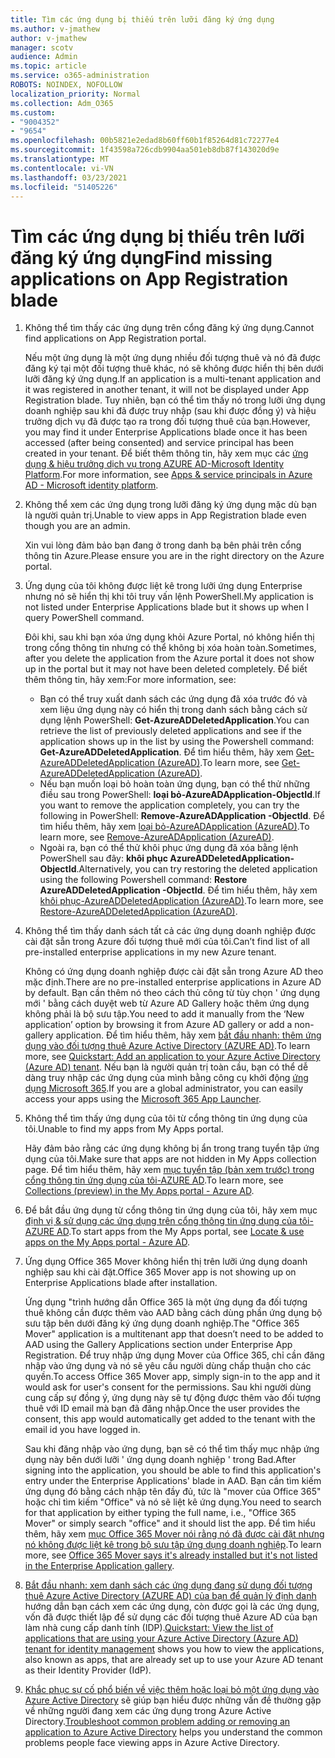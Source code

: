 ```yaml
---
title: Tìm các ứng dụng bị thiếu trên lưỡi đăng ký ứng dụng
ms.author: v-jmathew
author: v-jmathew
manager: scotv
audience: Admin
ms.topic: article
ms.service: o365-administration
ROBOTS: NOINDEX, NOFOLLOW
localization_priority: Normal
ms.collection: Adm_O365
ms.custom:
- "9004352"
- "9654"
ms.openlocfilehash: 00b5821e2edad8b60ff60b1f85264d81c72277e4
ms.sourcegitcommit: 1f43598a726cdb9904aa501eb8db87f143020d9e
ms.translationtype: MT
ms.contentlocale: vi-VN
ms.lasthandoff: 03/23/2021
ms.locfileid: "51405226"
---
```

# <a name="find-missing-applications-on-app-registration-blade"></a><span data-ttu-id="4ad55-102">Tìm các ứng dụng bị thiếu trên lưỡi đăng ký ứng dụng</span><span class="sxs-lookup"><span data-stu-id="4ad55-102">Find missing applications on App Registration blade</span></span>

1. <span data-ttu-id="4ad55-103">Không thể tìm thấy các ứng dụng trên cổng đăng ký ứng dụng.</span><span class="sxs-lookup"><span data-stu-id="4ad55-103">Cannot find applications on App Registration portal.</span></span>

    <span data-ttu-id="4ad55-104">Nếu một ứng dụng là một ứng dụng nhiều đối tượng thuê và nó đã được đăng ký tại một đối tượng thuê khác, nó sẽ không được hiển thị bên dưới lưỡi đăng ký ứng dụng.</span><span class="sxs-lookup"><span data-stu-id="4ad55-104">If an application is a multi-tenant application and it was registered in another tenant, it will not be displayed under App Registration blade.</span></span> <span data-ttu-id="4ad55-105">Tuy nhiên, bạn có thể tìm thấy nó trong lưỡi ứng dụng doanh nghiệp sau khi đã được truy nhập (sau khi được đồng ý) và hiệu trưởng dịch vụ đã được tạo ra trong đối tượng thuê của bạn.</span><span class="sxs-lookup"><span data-stu-id="4ad55-105">However, you may find it under Enterprise Applications blade once it has been accessed (after being consented) and service principal has been created in your tenant.</span></span> <span data-ttu-id="4ad55-106">Để biết thêm thông tin, hãy xem mục các [ứng dụng & hiệu trưởng dịch vụ trong AZURE AD-Microsoft Identity Platform](https://docs.microsoft.com/azure/active-directory/develop/app-objects-and-service-principals).</span><span class="sxs-lookup"><span data-stu-id="4ad55-106">For more information, see [Apps & service principals in Azure AD - Microsoft identity platform](https://docs.microsoft.com/azure/active-directory/develop/app-objects-and-service-principals).</span></span>
2. <span data-ttu-id="4ad55-107">Không thể xem các ứng dụng trong lưỡi đăng ký ứng dụng mặc dù bạn là người quản trị.</span><span class="sxs-lookup"><span data-stu-id="4ad55-107">Unable to view apps in App Registration blade even though you are an admin.</span></span>

    <span data-ttu-id="4ad55-108">Xin vui lòng đảm bảo bạn đang ở trong danh bạ bên phải trên cổng thông tin Azure.</span><span class="sxs-lookup"><span data-stu-id="4ad55-108">Please ensure you are in the right directory on the Azure portal.</span></span>
3. <span data-ttu-id="4ad55-109">Ứng dụng của tôi không được liệt kê trong lưỡi ứng dụng Enterprise nhưng nó sẽ hiển thị khi tôi truy vấn lệnh PowerShell.</span><span class="sxs-lookup"><span data-stu-id="4ad55-109">My application is not listed under Enterprise Applications blade but it shows up when I query PowerShell command.</span></span>

    <span data-ttu-id="4ad55-110">Đôi khi, sau khi bạn xóa ứng dụng khỏi Azure Portal, nó không hiển thị trong cổng thông tin nhưng có thể không bị xóa hoàn toàn.</span><span class="sxs-lookup"><span data-stu-id="4ad55-110">Sometimes, after you delete the application from the Azure portal it does not show up in the portal but it may not have been deleted completely.</span></span> <span data-ttu-id="4ad55-111">Để biết thêm thông tin, hãy xem:</span><span class="sxs-lookup"><span data-stu-id="4ad55-111">For more information, see:</span></span>
    - <span data-ttu-id="4ad55-112">Bạn có thể truy xuất danh sách các ứng dụng đã xóa trước đó và xem liệu ứng dụng này có hiển thị trong danh sách bằng cách sử dụng lệnh PowerShell: **Get-AzureADDeletedApplication**.</span><span class="sxs-lookup"><span data-stu-id="4ad55-112">You can retrieve the list of previously deleted applications and see if the application shows up in the list by using the Powershell command: **Get-AzureADDeletedApplication**.</span></span> <span data-ttu-id="4ad55-113">Để tìm hiểu thêm, hãy xem [Get-AzureADDeletedApplication (AzureAD)](https://docs.microsoft.com/powershell/module/azuread/get-azureaddeletedapplication).</span><span class="sxs-lookup"><span data-stu-id="4ad55-113">To learn more, see [Get-AzureADDeletedApplication (AzureAD)](https://docs.microsoft.com/powershell/module/azuread/get-azureaddeletedapplication).</span></span>
    - <span data-ttu-id="4ad55-114">Nếu bạn muốn loại bỏ hoàn toàn ứng dụng, bạn có thể thử những điều sau trong PowerShell: **loại bỏ-AzureADApplication-ObjectId**.</span><span class="sxs-lookup"><span data-stu-id="4ad55-114">If you want to remove the application completely, you can try the following in PowerShell: **Remove-AzureADApplication -ObjectId**.</span></span> <span data-ttu-id="4ad55-115">Để tìm hiểu thêm, hãy xem [loại bỏ-AzureADApplication (AzureAD)](https://docs.microsoft.com/powershell/module/azuread/remove-azureadapplication).</span><span class="sxs-lookup"><span data-stu-id="4ad55-115">To learn more, see [Remove-AzureADApplication (AzureAD)](https://docs.microsoft.com/powershell/module/azuread/remove-azureadapplication).</span></span>
    - <span data-ttu-id="4ad55-116">Ngoài ra, bạn có thể thử khôi phục ứng dụng đã xóa bằng lệnh PowerShell sau đây: **khôi phục AzureADDeletedApplication-ObjectId**.</span><span class="sxs-lookup"><span data-stu-id="4ad55-116">Alternatively, you can try restoring the deleted application using the following Powershell command: **Restore AzureADDeletedApplication -ObjectId**.</span></span> <span data-ttu-id="4ad55-117">Để tìm hiểu thêm, hãy xem [khôi phục-AzureADDeletedApplication (AzureAD)](https://docs.microsoft.com/powershell/module/azuread/restore-azureaddeletedapplication).</span><span class="sxs-lookup"><span data-stu-id="4ad55-117">To learn more, see [Restore-AzureADDeletedApplication (AzureAD)](https://docs.microsoft.com/powershell/module/azuread/restore-azureaddeletedapplication).</span></span>
4. <span data-ttu-id="4ad55-118">Không thể tìm thấy danh sách tất cả các ứng dụng doanh nghiệp được cài đặt sẵn trong Azure đối tượng thuê mới của tôi.</span><span class="sxs-lookup"><span data-stu-id="4ad55-118">Can’t find list of all pre-installed enterprise applications in my new Azure tenant.</span></span>

    <span data-ttu-id="4ad55-119">Không có ứng dụng doanh nghiệp được cài đặt sẵn trong Azure AD theo mặc định.</span><span class="sxs-lookup"><span data-stu-id="4ad55-119">There are no pre-installed enterprise applications in Azure AD by default.</span></span> <span data-ttu-id="4ad55-120">Bạn cần thêm nó theo cách thủ công từ tùy chọn ' ứng dụng mới ' bằng cách duyệt web từ Azure AD Gallery hoặc thêm ứng dụng không phải là bộ sưu tập.</span><span class="sxs-lookup"><span data-stu-id="4ad55-120">You need to add it manually from the ‘New application’ option by browsing it from Azure AD gallery or add a non-gallery application.</span></span> <span data-ttu-id="4ad55-121">Để tìm hiểu thêm, hãy xem [bắt đầu nhanh: thêm ứng dụng vào đối tượng thuê Azure Active Directory (AZURE AD)](https://docs.microsoft.com/azure/active-directory/manage-apps/add-application-portal).</span><span class="sxs-lookup"><span data-stu-id="4ad55-121">To learn more, see [Quickstart: Add an application to your Azure Active Directory (Azure AD) tenant](https://docs.microsoft.com/azure/active-directory/manage-apps/add-application-portal).</span></span>
    <span data-ttu-id="4ad55-122">Nếu bạn là người quản trị toàn cầu, bạn có thể dễ dàng truy nhập các ứng dụng của mình bằng công cụ khởi động [ứng dụng Microsoft 365](https://docs.microsoft.com/microsoft-365/admin/manage/customize-the-app-launcher).</span><span class="sxs-lookup"><span data-stu-id="4ad55-122">If you are a global administrator, you can easily access your apps using the [Microsoft 365 App Launcher](https://docs.microsoft.com/microsoft-365/admin/manage/customize-the-app-launcher).</span></span>
5. <span data-ttu-id="4ad55-123">Không thể tìm thấy ứng dụng của tôi từ cổng thông tin ứng dụng của tôi.</span><span class="sxs-lookup"><span data-stu-id="4ad55-123">Unable to find my apps from My Apps portal.</span></span>

    <span data-ttu-id="4ad55-124">Hãy đảm bảo rằng các ứng dụng không bị ẩn trong trang tuyển tập ứng dụng của tôi.</span><span class="sxs-lookup"><span data-stu-id="4ad55-124">Make sure that apps are not hidden in My Apps collection page.</span></span> <span data-ttu-id="4ad55-125">Để tìm hiểu thêm, hãy xem [mục tuyển tập (bản xem trước) trong cổng thông tin ứng dụng của tôi-AZURE AD](https://docs.microsoft.com/azure/active-directory/user-help/my-apps-portal-user-collections).</span><span class="sxs-lookup"><span data-stu-id="4ad55-125">To learn more, see [Collections (preview) in the My Apps portal - Azure AD](https://docs.microsoft.com/azure/active-directory/user-help/my-apps-portal-user-collections).</span></span>
6. <span data-ttu-id="4ad55-126">Để bắt đầu ứng dụng từ cổng thông tin ứng dụng của tôi, hãy xem mục [định vị & sử dụng các ứng dụng trên cổng thông tin ứng dụng của tôi-AZURE AD](https://docs.microsoft.com/azure/active-directory/user-help/my-apps-portal-end-user-access).</span><span class="sxs-lookup"><span data-stu-id="4ad55-126">To start apps from the My Apps portal, see [Locate & use apps on the My Apps portal - Azure AD](https://docs.microsoft.com/azure/active-directory/user-help/my-apps-portal-end-user-access).</span></span>
7. <span data-ttu-id="4ad55-127">Ứng dụng Office 365 Mover không hiển thị trên lưỡi ứng dụng doanh nghiệp sau khi cài đặt.</span><span class="sxs-lookup"><span data-stu-id="4ad55-127">Office 365 Mover app is not showing up on Enterprise Applications blade after installation.</span></span>

    <span data-ttu-id="4ad55-128">Ứng dụng "trình hướng dẫn Office 365 là một ứng dụng đa đối tượng thuê không cần được thêm vào AAD bằng cách dùng phần ứng dụng bộ sưu tập bên dưới đăng ký ứng dụng doanh nghiệp.</span><span class="sxs-lookup"><span data-stu-id="4ad55-128">The "Office 365 Mover" application is a multitenant app that doesn’t need to be added to AAD using the Gallery Applications section under Enterprise App Registration.</span></span> <span data-ttu-id="4ad55-129">Để truy nhập ứng dụng Mover của Office 365, chỉ cần đăng nhập vào ứng dụng và nó sẽ yêu cầu người dùng chấp thuận cho các quyền.</span><span class="sxs-lookup"><span data-stu-id="4ad55-129">To access Office 365 Mover app, simply sign-in to the app and it would ask for user's consent for the permissions.</span></span> <span data-ttu-id="4ad55-130">Sau khi người dùng cung cấp sự đồng ý, ứng dụng này sẽ tự động được thêm vào đối tượng thuê với ID email mà bạn đã đăng nhập.</span><span class="sxs-lookup"><span data-stu-id="4ad55-130">Once the user provides the consent, this app would automatically get added to the tenant with the email id you have logged in.</span></span>

    <span data-ttu-id="4ad55-131">Sau khi đăng nhập vào ứng dụng, bạn sẽ có thể tìm thấy mục nhập ứng dụng này bên dưới lưỡi ' ứng dụng doanh nghiệp ' trong Bad.</span><span class="sxs-lookup"><span data-stu-id="4ad55-131">After signing into the application, you should be able to find this application's entry under the Enterprise Applications' blade in AAD.</span></span> <span data-ttu-id="4ad55-132">Bạn cần tìm kiếm ứng dụng đó bằng cách nhập tên đầy đủ, tức là "mover của Office 365" hoặc chỉ tìm kiếm "Office" và nó sẽ liệt kê ứng dụng.</span><span class="sxs-lookup"><span data-stu-id="4ad55-132">You need to search for that application by either typing the full name, i.e., "Office 365 Mover" or simply search "office" and it should list the app.</span></span> <span data-ttu-id="4ad55-133">Để tìm hiểu thêm, hãy xem [mục Office 365 Mover nói rằng nó đã được cài đặt nhưng nó không được liệt kê trong bộ sưu tập ứng dụng doanh nghiệp](https://docs.microsoft.com/answers/questions/30186/office-365-mover-says-its-already-installed-but-it.html).</span><span class="sxs-lookup"><span data-stu-id="4ad55-133">To learn more, see [Office 365 Mover says it's already installed but it's not listed in the Enterprise Application gallery](https://docs.microsoft.com/answers/questions/30186/office-365-mover-says-its-already-installed-but-it.html).</span></span>
8. <span data-ttu-id="4ad55-134">[Bắt đầu nhanh: xem danh sách các ứng dụng đang sử dụng đối tượng thuê Azure Active Directory (AZURE AD) của bạn để quản lý định danh](https://docs.microsoft.com/azure/active-directory/manage-apps/view-applications-portal) hướng dẫn bạn cách xem các ứng dụng, còn được gọi là các ứng dụng, vốn đã được thiết lập để sử dụng các đối tượng thuê Azure AD của bạn làm nhà cung cấp danh tính (IDP).</span><span class="sxs-lookup"><span data-stu-id="4ad55-134">[Quickstart: View the list of applications that are using your Azure Active Directory (Azure AD) tenant for identity management](https://docs.microsoft.com/azure/active-directory/manage-apps/view-applications-portal) shows you how to view the applications, also known as apps, that are already set up to use your Azure AD tenant as their Identity Provider (IdP).</span></span>
9. <span data-ttu-id="4ad55-135">[Khắc phục sự cố phổ biến về việc thêm hoặc loại bỏ một ứng dụng vào Azure Active Directory](https://docs.microsoft.com/azure/active-directory/manage-apps/troubleshoot-adding-apps) sẽ giúp bạn hiểu được những vấn đề thường gặp về những người đang xem các ứng dụng trong Azure Active Directory.</span><span class="sxs-lookup"><span data-stu-id="4ad55-135">[Troubleshoot common problem adding or removing an application to Azure Active Directory](https://docs.microsoft.com/azure/active-directory/manage-apps/troubleshoot-adding-apps) helps you understand the common problems people face viewing apps in Azure Active Directory.</span></span>
